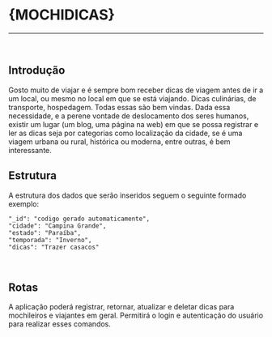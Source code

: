 # {MOCHIDICAS}
------------------
<br>

## Introdução
Gosto muito de viajar e é sempre bom receber dicas de viagem antes de ir a um local, ou mesmo no local em que se está viajando. Dicas culinárias, de transporte, hospedagem. Todas essas são bem vindas. Dada essa necessidade, e a perene vontade de deslocamento dos seres humanos, existir um lugar (um blog, uma página na web) em que se possa registrar e ler as dicas seja por categorias como localização da cidade, se é uma viagem urbana ou rural, histórica ou moderna, entre outras, é bem interessante.
<br>

## Estrutura
A estrutura dos dados que serão inseridos seguem o seguinte formado exemplo:

```
"_id": "codigo gerado automaticamente",
"cidade": "Campina Grande",
"estado": "Paraíba",
"temporada": "Inverno",
"dicas": "Trazer casacos"
```
<br>

## Rotas


A aplicação poderá registrar, retornar, atualizar e deletar dicas para mochileiros e viajantes em geral. Permitirá o login e autenticação do usuário para realizar esses comandos.
